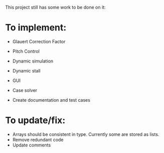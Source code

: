 This project still has some work to be done on it:
# To implement:
- Glauert Correction Factor
- Pitch Control

- Dynamic simulation
- Dynamic stall

- GUI
- Case solver

- Create documentation and test cases

# To update/fix:
- Arrays should be consistent in type. Currently some are stored as lists.
- Remove redundant code
- Update comments